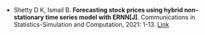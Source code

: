 * Shetty D K, Ismail B. <b>Forecasting stock prices using hybrid non-stationary time series model with ERNN[J]</b>. Communications in Statistics-Simulation and Computation, 2021: 1-13. [Link](https://www.tandfonline.com/doi/full/10.1080/03610918.2021.1872631)
